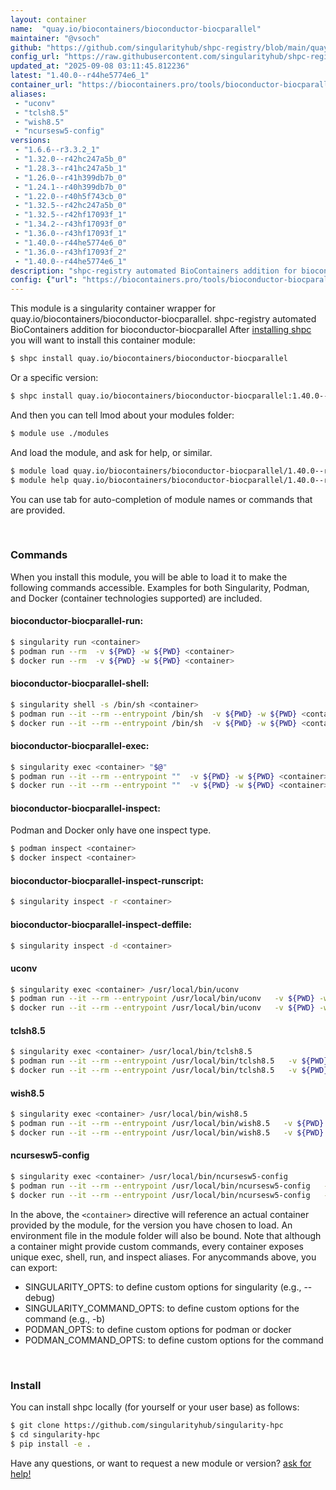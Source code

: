 ```yaml
---
layout: container
name:  "quay.io/biocontainers/bioconductor-biocparallel"
maintainer: "@vsoch"
github: "https://github.com/singularityhub/shpc-registry/blob/main/quay.io/biocontainers/bioconductor-biocparallel/container.yaml"
config_url: "https://raw.githubusercontent.com/singularityhub/shpc-registry/main/quay.io/biocontainers/bioconductor-biocparallel/container.yaml"
updated_at: "2025-09-08 03:11:45.812236"
latest: "1.40.0--r44he5774e6_1"
container_url: "https://biocontainers.pro/tools/bioconductor-biocparallel"
aliases:
 - "uconv"
 - "tclsh8.5"
 - "wish8.5"
 - "ncursesw5-config"
versions:
 - "1.6.6--r3.3.2_1"
 - "1.32.0--r42hc247a5b_0"
 - "1.28.3--r41hc247a5b_1"
 - "1.26.0--r41h399db7b_0"
 - "1.24.1--r40h399db7b_0"
 - "1.22.0--r40h5f743cb_0"
 - "1.32.5--r42hc247a5b_0"
 - "1.32.5--r42hf17093f_1"
 - "1.34.2--r43hf17093f_0"
 - "1.36.0--r43hf17093f_1"
 - "1.40.0--r44he5774e6_0"
 - "1.36.0--r43hf17093f_2"
 - "1.40.0--r44he5774e6_1"
description: "shpc-registry automated BioContainers addition for bioconductor-biocparallel"
config: {"url": "https://biocontainers.pro/tools/bioconductor-biocparallel", "maintainer": "@vsoch", "description": "shpc-registry automated BioContainers addition for bioconductor-biocparallel", "latest": {"1.40.0--r44he5774e6_1": "sha256:bd5734c3dcc4a4af3d7394e7397f1c74e54db39a905fe71a5486e58eaa38e4d4"}, "tags": {"1.6.6--r3.3.2_1": "sha256:b507011cb24b4b81a3f0fbc9ef3db51fe0220a51ef8af3308b719ae475730e61", "1.32.0--r42hc247a5b_0": "sha256:fc6506a976c2dd81be58171b27539f8636113e4e482b3b11b18aecbff88c633f", "1.28.3--r41hc247a5b_1": "sha256:7f815d1e39b2671f182acf5cbac1d35a06521d66278f996677ec7efd5b0277be", "1.26.0--r41h399db7b_0": "sha256:fdb518100c163f37656a90e607a5291384f5c14d1b83b9dee457e017dba31fea", "1.24.1--r40h399db7b_0": "sha256:e21cfa187ba38b198518cafcf5b3b95092524b112519e87c09b24bda9a5c9ef5", "1.22.0--r40h5f743cb_0": "sha256:2c30b8605f6103459edc6b6dc12b977878c43cfb5dc7b4e9b5a41fd4651a94c1", "1.32.5--r42hc247a5b_0": "sha256:bd4d02f2aba30f918b56d0516b3808197192c460ed58ba9139e630fb320de88a", "1.32.5--r42hf17093f_1": "sha256:13644952e8fa6777cfea1b60da73660624d64c852998a03791c2c1e1fe06e2c8", "1.34.2--r43hf17093f_0": "sha256:43cb558f9ad5ec98ffab9f427a4822d8a3e03ccbbc261c566fc293e1f269d14e", "1.36.0--r43hf17093f_1": "sha256:cc6be3d50f3e0573f5174c7385c0ab6ee238e41e230ce81c6627723e6eb3152c", "1.40.0--r44he5774e6_0": "sha256:bc848bdef8f3bdf6a19952193942c226e6779e2b0616de594cb74f63408b82c9", "1.36.0--r43hf17093f_2": "sha256:20c5871bed40d37659141e92e04d27d08493b4c4c434a2486746bc6d0edd89ff", "1.40.0--r44he5774e6_1": "sha256:bd5734c3dcc4a4af3d7394e7397f1c74e54db39a905fe71a5486e58eaa38e4d4"}, "docker": "quay.io/biocontainers/bioconductor-biocparallel", "aliases": {"uconv": "/usr/local/bin/uconv", "tclsh8.5": "/usr/local/bin/tclsh8.5", "wish8.5": "/usr/local/bin/wish8.5", "ncursesw5-config": "/usr/local/bin/ncursesw5-config"}}
---
```


This module is a singularity container wrapper for quay.io/biocontainers/bioconductor-biocparallel.
shpc-registry automated BioContainers addition for bioconductor-biocparallel
After [installing shpc](#install) you will want to install this container module:


```bash
$ shpc install quay.io/biocontainers/bioconductor-biocparallel
```

Or a specific version:

```bash
$ shpc install quay.io/biocontainers/bioconductor-biocparallel:1.40.0--r44he5774e6_1
```

And then you can tell lmod about your modules folder:

```bash
$ module use ./modules
```

And load the module, and ask for help, or similar.

```bash
$ module load quay.io/biocontainers/bioconductor-biocparallel/1.40.0--r44he5774e6_1
$ module help quay.io/biocontainers/bioconductor-biocparallel/1.40.0--r44he5774e6_1
```

You can use tab for auto-completion of module names or commands that are provided.

<br>

### Commands

When you install this module, you will be able to load it to make the following commands accessible.
Examples for both Singularity, Podman, and Docker (container technologies supported) are included.

#### bioconductor-biocparallel-run:

```bash
$ singularity run <container>
$ podman run --rm  -v ${PWD} -w ${PWD} <container>
$ docker run --rm  -v ${PWD} -w ${PWD} <container>
```

#### bioconductor-biocparallel-shell:

```bash
$ singularity shell -s /bin/sh <container>
$ podman run --it --rm --entrypoint /bin/sh  -v ${PWD} -w ${PWD} <container>
$ docker run --it --rm --entrypoint /bin/sh  -v ${PWD} -w ${PWD} <container>
```

#### bioconductor-biocparallel-exec:

```bash
$ singularity exec <container> "$@"
$ podman run --it --rm --entrypoint ""  -v ${PWD} -w ${PWD} <container> "$@"
$ docker run --it --rm --entrypoint ""  -v ${PWD} -w ${PWD} <container> "$@"
```

#### bioconductor-biocparallel-inspect:

Podman and Docker only have one inspect type.

```bash
$ podman inspect <container>
$ docker inspect <container>
```

#### bioconductor-biocparallel-inspect-runscript:

```bash
$ singularity inspect -r <container>
```

#### bioconductor-biocparallel-inspect-deffile:

```bash
$ singularity inspect -d <container>
```


#### uconv

```bash
$ singularity exec <container> /usr/local/bin/uconv
$ podman run --it --rm --entrypoint /usr/local/bin/uconv   -v ${PWD} -w ${PWD} <container> -c " $@"
$ docker run --it --rm --entrypoint /usr/local/bin/uconv   -v ${PWD} -w ${PWD} <container> -c " $@"
```


#### tclsh8.5

```bash
$ singularity exec <container> /usr/local/bin/tclsh8.5
$ podman run --it --rm --entrypoint /usr/local/bin/tclsh8.5   -v ${PWD} -w ${PWD} <container> -c " $@"
$ docker run --it --rm --entrypoint /usr/local/bin/tclsh8.5   -v ${PWD} -w ${PWD} <container> -c " $@"
```


#### wish8.5

```bash
$ singularity exec <container> /usr/local/bin/wish8.5
$ podman run --it --rm --entrypoint /usr/local/bin/wish8.5   -v ${PWD} -w ${PWD} <container> -c " $@"
$ docker run --it --rm --entrypoint /usr/local/bin/wish8.5   -v ${PWD} -w ${PWD} <container> -c " $@"
```


#### ncursesw5-config

```bash
$ singularity exec <container> /usr/local/bin/ncursesw5-config
$ podman run --it --rm --entrypoint /usr/local/bin/ncursesw5-config   -v ${PWD} -w ${PWD} <container> -c " $@"
$ docker run --it --rm --entrypoint /usr/local/bin/ncursesw5-config   -v ${PWD} -w ${PWD} <container> -c " $@"
```



In the above, the `<container>` directive will reference an actual container provided
by the module, for the version you have chosen to load. An environment file in the
module folder will also be bound. Note that although a container
might provide custom commands, every container exposes unique exec, shell, run, and
inspect aliases. For anycommands above, you can export:

 - SINGULARITY_OPTS: to define custom options for singularity (e.g., --debug)
 - SINGULARITY_COMMAND_OPTS: to define custom options for the command (e.g., -b)
 - PODMAN_OPTS: to define custom options for podman or docker
 - PODMAN_COMMAND_OPTS: to define custom options for the command

<br>

### Install

You can install shpc locally (for yourself or your user base) as follows:

```bash
$ git clone https://github.com/singularityhub/singularity-hpc
$ cd singularity-hpc
$ pip install -e .
```

Have any questions, or want to request a new module or version? [ask for help!](https://github.com/singularityhub/singularity-hpc/issues)